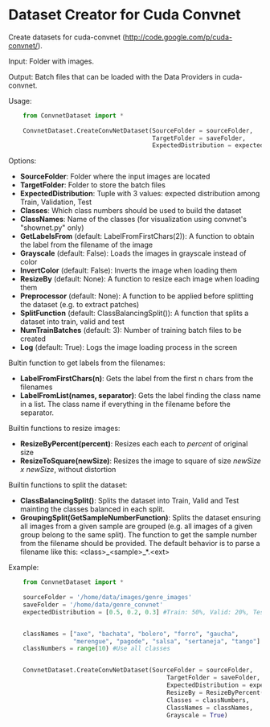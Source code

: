 Dataset Creator for Cuda Convnet
==============

Create datasets for cuda-convnet (http://code.google.com/p/cuda-convnet/).

Input: Folder with images.

Output: Batch files that can be loaded with the Data Providers in cuda-convnet.

Usage:
```python
    from ConvnetDataset import *
    
    ConvnetDataset.CreateConvNetDataset(SourceFolder = sourceFolder, 
                                        TargetFolder = saveFolder,
                                        ExpectedDistribution = expectedDistribution)
```

Options:

* **SourceFolder**: Folder where the input images are located
* **TargetFolder**: Folder to store the batch files
* **ExpectedDistribution**: Tuple with 3 values: expected distribution among Train, Validation, Test
* **Classes**: Which class numbers should be used to build the dataset
* **ClassNames**: Name of the classes (for visualization using convnet's "shownet.py" only)
* **GetLabelsFrom** (default: LabelFromFirstChars(2)): A function to obtain the label from the filename of the image
* **Grayscale** (default: False): Loads the images in grayscale instead of color
* **InvertColor** (default: False): Inverts the image when loading them
* **ResizeBy** (default: None): A function to resize each image when loading them
* **Preprocessor** (default: None): A function to be applied before splitting the dataset (e.g. to extract patches)
* **SplitFunction** (default: ClassBalancingSplit()): A function that splits a dataset into train, valid and test
* **NumTrainBatches** (default: 3): Number of training batch files to be created 
* **Log** (default: True): Logs the image loading process in the screen


Bultin function to get labels from the filenames:

* **LabelFromFirstChars(n)**: Gets the label from the first n chars from the filenames
* **LabelFromList(names, separator)**: Gets the label finding the class name in a list. The class name if everything in the filename before the separator.
    
Builtin functions to resize images:
* **ResizeByPercent(percent)**: Resizes each each to *percent* of original size
* **ResizeToSquare(newSize)**: Resizes the image to square of size *newSize x newSize*, without distortion

Builtin functions to split the dataset:
* **ClassBalancingSplit()**: Splits the dataset into Train, Valid and Test mainting the classes balanced in each split.
* **GroupingSplit(GetSampleNumberFunction)**: Splits the dataset ensuring all images from a given sample are grouped (e.g. all images of a given group belong to the same split). The function to get the sample number from the filename should be provided. The default behavior is to parse a filename like this: \<class\>\_\<sample\>\_*.\<ext\>


Example:
```python
    from ConvnetDataset import *
  
    sourceFolder = '/home/data/images/genre_images'
    saveFolder = '/home/data/genre_convnet'
    expectedDistribution = [0.5, 0.2, 0.3] #Train: 50%, Valid: 20%, Test: 30%


    classNames = ["axe", "bachata", "bolero", "forro", "gaucha", 
                  "merengue", "pagode", "salsa", "sertaneja", "tango"]
    classNumbers = range(10) #Use all classes


    ConvnetDataset.CreateConvNetDataset(SourceFolder = sourceFolder, 
                                            TargetFolder = saveFolder,
                                            ExpectedDistribution = expectedDistribution,
                                            ResizeBy = ResizeByPercent(0.6),
                                            Classes = classNumbers,
                                            ClassNames = classNames,
                                            Grayscale = True)
```
